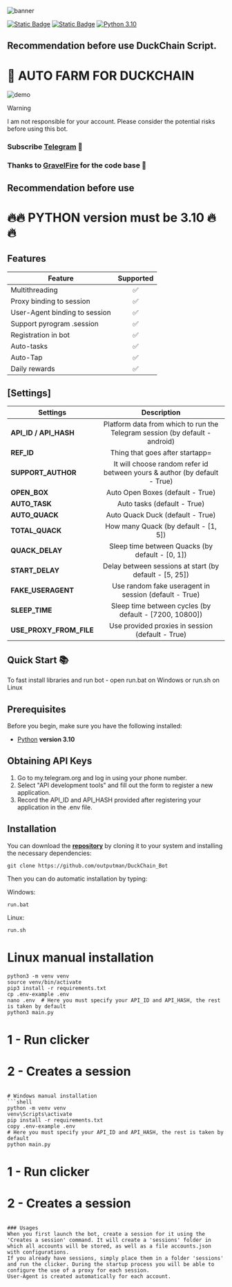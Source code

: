 ![banner](https://i.ibb.co/n73mHPL/image.png)

[![Static Badge](https://img.shields.io/badge/Telegram-Bot%20Link-Link?style=for-the-badge&logo=Telegram&logoColor=white&logoSize=auto&color=blue)](https://t.me/DuckChain_bot/quack?startapp=KvNYn05S)
[![Static Badge](https://img.shields.io/badge/Telegram-Channel-Link?style=for-the-badge&logo=Telegram&logoColor=white&logoSize=auto&color=blue)](https://t.me/CryptoBotScript)
[![Python 3.10](https://img.shields.io/badge/Python-3.10-blue?style=for-the-badge&logo=Python&logoColor=white)](https://www.python.org/downloads/release/python-3100/)

## Recommendation before use DuckChain Script.

# 🦆 AUTO FARM FOR DUCKCHAIN

![demo](https://i.ibb.co/fXMSWGN/image.png)

> [!WARNING]
> I am not responsible for your account. Please consider the potential risks before using this bot.

### Subscribe [Telegram](https://telegram.me/CryptoBotScript) 🔗
### Thanks to [GravelFire](https://github.com/GravelFire) for the code base 🚀

## Recommendation before use

# 🔥🔥 PYTHON version must be 3.10 🔥🔥

## Features  
| Feature                                                   | Supported |
|-----------------------------------------------------------|:---------:|
| Multithreading                                            |     ✅     |
| Proxy binding to session                                  |     ✅     |
| User-Agent binding to session                             |     ✅     |
| Support pyrogram .session                                 |     ✅     |
| Registration in bot                                       |     ✅     |
| Auto-tasks                                                |     ✅     |
| Auto-Tap                                                  |     ✅     |
| Daily rewards                                             |     ✅     |



## [Settings]
| Settings                |                                 Description                                 |
|-------------------------|:---------------------------------------------------------------------------:|
| **API_ID / API_HASH**   | Platform data from which to run the Telegram session (by default - android) |
| **REF_ID**              |                      Thing that goes after startapp=                        |
| **SUPPORT_AUTHOR**      | It will choose random refer id between yours & author  (by default - True)  |
| **OPEN_BOX**            |                      Auto Open Boxes (default - True)                       |
| **AUTO_TASK**           |                         Auto tasks (default - True)                         |
| **AUTO_QUACK**          |                       Auto Quack Duck (default - True)                      |
| **TOTAL_QUACK**         |                      How many Quack (by default - [1, 5])                   |
| **QUACK_DELAY**         |                 Sleep time between Quacks (by default - [0, 1])             |
| **START_DELAY**         |            Delay between sessions at start (by default - [5, 25])           |
| **FAKE_USERAGENT**      |          Use random fake useragent in session (default - True)              |
| **SLEEP_TIME**          |           Sleep time between cycles (by default - [7200, 10800])            |
| **USE_PROXY_FROM_FILE** |             Use provided proxies in session (default - True)                |


## Quick Start 📚

To fast install libraries and run bot - open run.bat on Windows or run.sh on Linux

## Prerequisites
Before you begin, make sure you have the following installed:
- [Python](https://www.python.org/downloads/) **version 3.10**

## Obtaining API Keys
1. Go to my.telegram.org and log in using your phone number.
2. Select "API development tools" and fill out the form to register a new application.
3. Record the API_ID and API_HASH provided after registering your application in the .env file.

## Installation
You can download the [**repository**](https://github.com/outputman/DuckChain_Bot) by cloning it to your system and installing the necessary dependencies:
```shell
git clone https://github.com/outputman/DuckChain_Bot
```

Then you can do automatic installation by typing:

Windows:
```shell
run.bat
```

Linux:
```shell
run.sh
```

# Linux manual installation
```shell
python3 -m venv venv
source venv/bin/activate
pip3 install -r requirements.txt
cp .env-example .env
nano .env  # Here you must specify your API_ID and API_HASH, the rest is taken by default
python3 main.py
```

# 1 - Run clicker
# 2 - Creates a session
```

# Windows manual installation
```shell
python -m venv venv
venv\Scripts\activate
pip install -r requirements.txt
copy .env-example .env
# Here you must specify your API_ID and API_HASH, the rest is taken by default
python main.py
```

# 1 - Run clicker
# 2 - Creates a session
```

### Usages
When you first launch the bot, create a session for it using the 'Creates a session' command. It will create a 'sessions' folder in which all accounts will be stored, as well as a file accounts.json with configurations.
If you already have sessions, simply place them in a folder 'sessions' and run the clicker. During the startup process you will be able to configure the use of a proxy for each session.
User-Agent is created automatically for each account.
